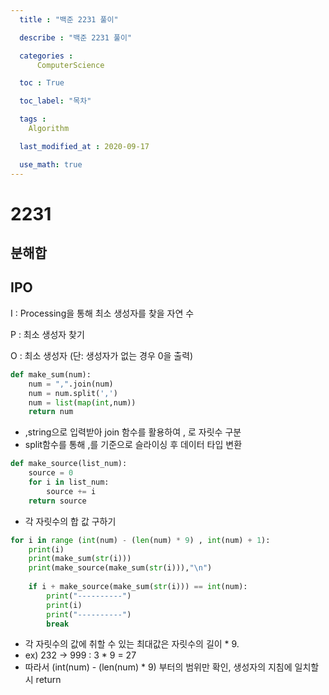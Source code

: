 ```yaml
---
  title : "백준 2231 풀이"

  describe : "백준 2231 풀이"

  categories : 
      ComputerScience

  toc : True

  toc_label: "목차"

  tags : 
    Algorithm

  last_modified_at : 2020-09-17

  use_math: true
---
```

# 2231
## 분해합

## IPO

I : Processing을 통해 최소 생성자를 찾을 자연 수

P : 최소 생성자 찾기

O : 최소 생성자 (단: 생성자가 없는 경우 0을 출력)

```python
def make_sum(num):
    num = ",".join(num)
    num = num.split(',')
    num = list(map(int,num))
    return num
```
* ,string으로 입력받아 join 함수를 활용하여 , 로 자릿수 구분
* split함수를 통해 ,를 기준으로 슬라이싱 후 데이터 타입 변환

```python
def make_source(list_num):
    source = 0
    for i in list_num:
        source += i
    return source
```
* 각 자릿수의 합 값 구하기

```python
for i in range (int(num) - (len(num) * 9) , int(num) + 1):
    print(i)
    print(make_sum(str(i)))
    print(make_source(make_sum(str(i))),"\n")
    
    if i + make_source(make_sum(str(i))) == int(num):
        print("----------")
        print(i)
        print("----------")
        break
```
* 각 자릿수의 값에 취할 수 있는 최대값은 자릿수의 길이 * 9. 
* ex) 232 -> 999 : 3 * 9 = 27
* 따라서 (int(num) - (len(num) * 9) 부터의 범위만 확인, 생성자의 지침에 일치할 시 return 